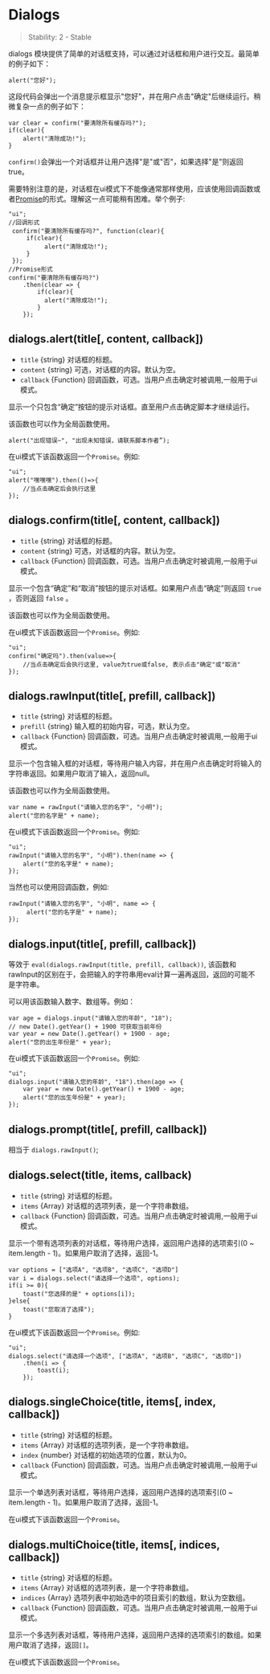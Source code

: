 # Dialogs

> Stability: 2 - Stable

dialogs 模块提供了简单的对话框支持，可以通过对话框和用户进行交互。最简单的例子如下：
```
alert("您好");
```
这段代码会弹出一个消息提示框显示"您好"，并在用户点击"确定"后继续运行。稍微复杂一点的例子如下：
```
var clear = confirm("要清除所有缓存吗?");
if(clear){
    alert("清除成功!");
}
```
`confirm()`会弹出一个对话框并让用户选择"是"或"否"，如果选择"是"则返回true。

需要特别注意的是，对话框在ui模式下不能像通常那样使用，应该使用回调函数或者[Promise](https://developer.mozilla.org/zh-CN/docs/Web/JavaScript/Reference/Global_Objects/Promise)的形式。理解这一点可能稍有困难。举个例子:
```
"ui";
//回调形式
 confirm("要清除所有缓存吗?", function(clear){
     if(clear){
          alert("清除成功!");
     }
 });
//Promise形式
confirm("要清除所有缓存吗?")
    .then(clear => {
        if(clear){
          alert("清除成功!");
        }
    });
```

## dialogs.alert(title[, content, callback])
*  `title` {string} 对话框的标题。
*  `content` {string} 可选，对话框的内容。默认为空。
* `callback` {Function} 回调函数，可选。当用户点击确定时被调用,一般用于ui模式。

显示一个只包含“确定”按钮的提示对话框。直至用户点击确定脚本才继续运行。

该函数也可以作为全局函数使用。
```
alert("出现错误~", "出现未知错误，请联系脚本作者”);
```

在ui模式下该函数返回一个`Promise`。例如:
```
"ui";
alert("嘿嘿嘿").then(()=>{
    //当点击确定后会执行这里
});
```

## dialogs.confirm(title[, content, callback])
*  `title` {string} 对话框的标题。
*  `content` {string} 可选，对话框的内容。默认为空。
* `callback` {Function} 回调函数，可选。当用户点击确定时被调用,一般用于ui模式。

显示一个包含“确定”和“取消”按钮的提示对话框。如果用户点击“确定”则返回 `true` ，否则返回 `false` 。

该函数也可以作为全局函数使用。


在ui模式下该函数返回一个`Promise`。例如:
```
"ui";
confirm("确定吗").then(value=>{
    //当点击确定后会执行这里, value为true或false, 表示点击"确定"或"取消"
});
```

## dialogs.rawInput(title[, prefill, callback])
*  `title` {string} 对话框的标题。
*  `prefill` {string} 输入框的初始内容，可选，默认为空。
* `callback` {Function} 回调函数，可选。当用户点击确定时被调用,一般用于ui模式。

显示一个包含输入框的对话框，等待用户输入内容，并在用户点击确定时将输入的字符串返回。如果用户取消了输入，返回null。

该函数也可以作为全局函数使用。

```
var name = rawInput("请输入您的名字", "小明");
alert("您的名字是" + name);
```
在ui模式下该函数返回一个`Promise`。例如:
```
"ui";
rawInput("请输入您的名字", "小明").then(name => {
    alert("您的名字是" + name);
});
```
当然也可以使用回调函数，例如:
```
rawInput("请输入您的名字", "小明", name => {
     alert("您的名字是" + name);
});
```

## dialogs.input(title[, prefill, callback])
等效于 `eval(dialogs.rawInput(title, prefill, callback))`, 该函数和rawInput的区别在于，会把输入的字符串用eval计算一遍再返回，返回的可能不是字符串。

可以用该函数输入数字、数组等。例如：
```
var age = dialogs.input("请输入您的年龄", "18");
// new Date().getYear() + 1900 可获取当前年份
var year = new Date().getYear() + 1900 - age;
alert("您的出生年份是" + year);
```
在ui模式下该函数返回一个`Promise`。例如:
```
"ui";
dialogs.input("请输入您的年龄", "18").then(age => {
    var year = new Date().getYear() + 1900 - age;
    alert("您的出生年份是" + year);
});
```
## dialogs.prompt(title[, prefill, callback])
相当于 `dialogs.rawInput()`;

## dialogs.select(title, items, callback)
*  `title` {string} 对话框的标题。
*  `items` {Array} 对话框的选项列表，是一个字符串数组。
* `callback` {Function} 回调函数，可选。当用户点击确定时被调用,一般用于ui模式。

显示一个带有选项列表的对话框，等待用户选择，返回用户选择的选项索引(0 ~ item.length - 1)。如果用户取消了选择，返回-1。

```
var options = ["选项A", "选项B", "选项C", "选项D"]
var i = dialogs.select("请选择一个选项", options);
if(i >= 0){
    toast("您选择的是" + options[i]);
}else{
    toast("您取消了选择");
}
```
在ui模式下该函数返回一个`Promise`。例如:
```
"ui";
dialogs.select("请选择一个选项", ["选项A", "选项B", "选项C", "选项D"])
    .then(i => {
        toast(i);
    });
```

## dialogs.singleChoice(title, items[, index, callback])
*  `title` {string} 对话框的标题。
*  `items` {Array} 对话框的选项列表，是一个字符串数组。
*  `index` {number} 对话框的初始选项的位置，默认为0。
* `callback` {Function} 回调函数，可选。当用户点击确定时被调用,一般用于ui模式。

显示一个单选列表对话框，等待用户选择，返回用户选择的选项索引(0 ~ item.length - 1)。如果用户取消了选择，返回-1。

在ui模式下该函数返回一个`Promise`。

## dialogs.multiChoice(title, items[, indices, callback])
*  `title` {string} 对话框的标题。
*  `items` {Array} 对话框的选项列表，是一个字符串数组。
*  `indices` {Array} 选项列表中初始选中的项目索引的数组，默认为空数组。
* `callback` {Function} 回调函数，可选。当用户点击确定时被调用,一般用于ui模式。

显示一个多选列表对话框，等待用户选择，返回用户选择的选项索引的数组。如果用户取消了选择，返回`[]`。

在ui模式下该函数返回一个`Promise`。